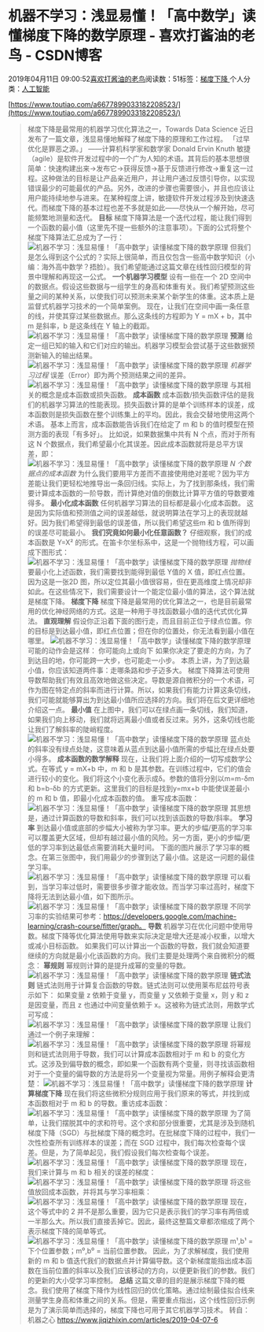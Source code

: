 
# 机器不学习：浅显易懂！「高中数学」读懂梯度下降的数学原理 - 喜欢打酱油的老鸟 - CSDN博客


2019年04月11日 09:00:52[喜欢打酱油的老鸟](https://me.csdn.net/weixin_42137700)阅读数：51标签：[梯度下降																](https://so.csdn.net/so/search/s.do?q=梯度下降&t=blog)个人分类：[人工智能																](https://blog.csdn.net/weixin_42137700/article/category/7820233)


[https://www.toutiao.com/a6677899033182208523/](https://www.toutiao.com/a6677899033182208523/)

> 梯度下降是最常用的机器学习优化算法之一，Towards Data Science 近日发布了一篇文章，浅显易懂地解释了梯度下降的原理和工作过程。
「过早优化是罪恶之源。」
——计算机科学家和数学家 Donald Ervin Knuth
敏捷（agile）是软件开发过程中的一个广为人知的术语。其背后的基本思想很简单：快速构建出来→发布它→获得反馈→基于反馈进行修改→重复这一过程。这种做法的目标是让产品亲近用户，并让用户通过反馈引导你，以实现错误最少的可能最优的产品。另外，改进的步骤也需要很小，并且也应该让用户能持续地参与进来。在某种程度上讲，敏捷软件开发过程涉及到快速迭代。而梯度下降的基本过程也差不多就是如此——尽快从一个解开始，尽可能频繁地测量和迭代。
**目标**
梯度下降算法是一个迭代过程，能让我们得到一个函数的最小值（这里先不提一些额外的注意事项）。下面的公式将整个梯度下降算法汇总成为了一行：
![机器不学习：浅显易懂！「高中数学」读懂梯度下降的数学原理](http://p3.pstatp.com/large/pgc-image/f17027527daa43e4af3f762320d92aa9)
但我们是怎么得到这个公式的？实际上很简单，而且仅包含一些高中数学知识（小编：海外高中数学？捂脸）。我们希望能通过这篇文章在线性回归模型的背景中理解和再现这一公式。
**一个机器学习模型**
设有一些在一个 2D 空间中的数据点。假设这些数据与一组学生的身高和体重有关。我们希望预测这些量之间的某种关系，以使我们可以预测未来某个新学生的体重。这本质上是监督式机器学习技术的一个简单案例。
现在，让我们在空间中画一条任意的线，并使其穿过某些数据点。那么这条线的方程即为 Y = mX + b，其中 m 是斜率，b 是这条线在 Y 轴上的截距。
![机器不学习：浅显易懂！「高中数学」读懂梯度下降的数学原理](http://p1.pstatp.com/large/pgc-image/25b0485b9bed433ea12cffa245c69d02)
**预测**
给定一组已知的输入和它们对应的输出。机器学习模型会尝试基于这些数据预测新输入的输出结果。
![机器不学习：浅显易懂！「高中数学」读懂梯度下降的数学原理](http://p1.pstatp.com/large/pgc-image/7c7fd80bb69b4f38bc78ad191d345036)
*机器学习过程*
误差（Error）即为两个预测结果之间的差异。
![机器不学习：浅显易懂！「高中数学」读懂梯度下降的数学原理](http://p1.pstatp.com/large/pgc-image/c15bef39f5304dde9c0378eb371132df)
与其相关的概念是成本函数或损失函数。
**成本函数**
成本函数/损失函数评估的是我们的机器学习算法的性能表现。损失函数计算的是单个训练样本的误差，成本函数则是损失函数在整个训练集上的平均。因此，我会交替地使用这两个术语。
基本上而言，成本函数能告诉我们在给定了 m 和 b 的值时模型在预测方面的表现「有多好」。
比如说，如果数据集中共有 N 个点，而对于所有这 N 个数据点，我们希望最小化其误差。因此成本函数就将是总平方误差，即：
![机器不学习：浅显易懂！「高中数学」读懂梯度下降的数学原理](http://p1.pstatp.com/large/pgc-image/b76b3c8fbb0e4f4593a9c03c926e6a7e)
*N 个数据点的成本函数*
为什么我们要用平方差而不直接使用绝对差呢？因为平方差能让我们更轻松地推导出一条回归线。实际上，为了找到那条线，我们需要计算成本函数的一阶导数，而计算绝对值的倒数比计算平方值的导数要难得多。
**最小化成本函数**
> 任何机器学习算法的目标都是最小化成本函数。
这是因为实际值和预测值之间的误差越低，就说明算法在学习上的表现就越好。因为我们希望得到最低的误差值，所以我们希望这些m 和 b 值所得到的误差尽可能最小。
**我们究竟如何最小化任意函数？**
仔细观察，我们的成本函数是 Y=X² 的形式。在笛卡尔坐标系中，这是一个抛物线方程，可以画成下图形式：
![机器不学习：浅显易懂！「高中数学」读懂梯度下降的数学原理](http://p3.pstatp.com/large/pgc-image/19c21294fab74935b64ebb8aad941408)
*抛物线*
要最小化上述函数，我们需要找到能得到最低 Y值的 X 值，即红点位置。因为这是一张2D 图，所以定位其最小值很容易，但在更高维度上情况却非如此。在这些情况下，我们需要设计一个能定位最小值的算法，这个算法就是梯度下降。
**梯度下降**
梯度下降是最常用的优化算法之一，也是目前最常用的优化神经网络的方式。这是一种用于寻找函数最小值的迭代式优化算法。
**直观理解**
假设你正沿着下面的图行走，而且目前正位于绿点位置。你的目标是到达最小值，即红点位置；但在你的位置处，你无法看到最小值在哪里。
![机器不学习：浅显易懂！「高中数学」读懂梯度下降的数学原理](http://p1.pstatp.com/large/pgc-image/7d4c89b4088c4661bdd52cc11bf4b086)
可能的动作会是这样：
你可能向上或向下
如果你决定了要走的方向，为了到达目的地，你可能跨一大步，也可能走一小步。
本质上讲，为了到达最小值，你应该知道两件事：走哪条路和步子迈多大。
梯度下降算法可使用导数帮助我们有效且高效地做这些决定。导数是源自微积分的一个术语，可作为图在特定点的斜率而进行计算。所以，如果我们有能力计算这条切线，我们可能就能够算出为到达最小值所应选择的方向。我们将在后文更详细地介绍这一点。
**最小值**
在上图中，我们可以在绿点画一条切线，我们知道，如果我们向上移动，我们就将远离最小值或者反过来。另外，这条切线也能让我们了解斜率的陡峭程度。
![机器不学习：浅显易懂！「高中数学」读懂梯度下降的数学原理](http://p1.pstatp.com/large/pgc-image/abb1dafd8fef4ddda1f4a782f3612add)
蓝点处的斜率没有绿点处陡，这意味着从蓝点到达最小值所需的步幅比在绿点处要小得多。
**成本函数的数学解释**
现在，让我们将上面介绍的一切写成数学公式。在等式 y = mX+b 中，m 和 b 是其参数。在训练过程中，它们的值会进行较小的变化。我们将这个小变化表示成δ。参数的值将分别以m=m-δm和 b=b-δb 的方式更新。这里我们的目标是找到y=mx+b 中能使误差最小的 m 和 b 值，即最小化成本函数的值。
重写成本函数：
![机器不学习：浅显易懂！「高中数学」读懂梯度下降的数学原理](http://p1.pstatp.com/large/pgc-image/7bd55c67ebbf4fcda9ce3039f00b34a3)
其思想是，通过计算函数的导数和斜率，我们可以找到该函数的导数/斜率。
**学习率**
到达最小值或底部的步幅大小被称为学习率。更大的步幅/更高的学习率可以覆盖更大区域，但却有越过最小值的风险。另一方面，更小的步幅/更低的学习率到达最低点需要消耗大量时间。
下面的图片展示了学习率的概念。在第三张图中，我们用最少的步骤到达了最小值。这是这一问题的最佳学习率。
![机器不学习：浅显易懂！「高中数学」读懂梯度下降的数学原理](http://p3.pstatp.com/large/pgc-image/eb2833ff5d574199bcf765f21eab69e1)
可以看到，当学习率过低时，需要很多步骤才能收敛。而当学习率过高时，梯度下降将无法到达最小值，如下图所示。
![机器不学习：浅显易懂！「高中数学」读懂梯度下降的数学原理](http://p1.pstatp.com/large/pgc-image/a318439eb11442b594dcad1e27a97d96)
不同学习率的实验结果可参考：https://developers.google.com/machine-learning/crash-course/fitter/graph。
**导数**
机器学习在优化问题中使用导数。梯度下降等优化算法使用导数来实际决定是增大还是减小权重，以增大或减小目标函数。
如果我们可以计算出一个函数的导数，我们就会知道要继续的方向就是最小化该函数的方向。我们主要是处理两个来自微积分的概念：
**幂规则**
幂规则计算的是提升成幂的变量的导数。
![机器不学习：浅显易懂！「高中数学」读懂梯度下降的数学原理](http://p3.pstatp.com/large/pgc-image/8b70abe174dc44aca91663f1be61010c)
**链式法则**
链式法则用于计算复合函数的导数。链式法则可以使用莱布尼兹符号表示如下：
如果变量 z 依赖于变量 y，而变量 y 又依赖于变量 x，则 y 和 z 是因变量，而且 z 也通过中间变量依赖于 x。这被称为链式法则，用数学式可写成：
![机器不学习：浅显易懂！「高中数学」读懂梯度下降的数学原理](http://p3.pstatp.com/large/pgc-image/bf436a85edeb41ffa057969e55621d64)
让我们通过一个例子来理解：
![机器不学习：浅显易懂！「高中数学」读懂梯度下降的数学原理](http://p1.pstatp.com/large/pgc-image/f79bfd4909ee44e6b918f32554e1ff24)
将幂规则和链式法则用于导数，我们可以计算成本函数相对于 m 和 b 的变化方式。这涉及到偏导数的概念，即如果一个函数有两个变量，则寻找该函数相对于一个变量的偏导数的方法是将另一个变量视为常量。用例子解释会更清楚：
![机器不学习：浅显易懂！「高中数学」读懂梯度下降的数学原理](http://p1.pstatp.com/large/pgc-image/b179df5bf6314a37b40ffff34e408f9c)
**计算梯度下降**
现在我们将这些微积分规则应用于我们原来的等式，并找到成本函数相对于 m 和 b 的导数。重访成本函数：
![机器不学习：浅显易懂！「高中数学」读懂梯度下降的数学原理](http://p1.pstatp.com/large/pgc-image/d76bff5fceb74b9c9e76dbe13ea6ea62)
为了简单，让我们摆脱其中的求和符号。这个求和部分很重要，尤其是涉及到随机梯度下降（SGD）与批梯度下降的概念时。在批梯度下降的过程中，我们一次性检查所有训练样本的误差；而在 SGD 过程中，我们每次检查每个误差。但是，为了简单起见，我们假设我们每次检查每个误差。
![机器不学习：浅显易懂！「高中数学」读懂梯度下降的数学原理](http://p1.pstatp.com/large/pgc-image/148d416ea15b4d3db0ad16d43ffcc858)
现在，我们来计算与 m 和 b 相关的误差的梯度：
![机器不学习：浅显易懂！「高中数学」读懂梯度下降的数学原理](http://p1.pstatp.com/large/pgc-image/6acc3921768c4b2c9e7c3ded15a5a7a1)
将这些值放回成本函数，并将其与学习率相乘：
![机器不学习：浅显易懂！「高中数学」读懂梯度下降的数学原理](http://p1.pstatp.com/large/pgc-image/8cfe26a7e61b49fd9b7bd6d690acd5eb)
现在，这个等式中的 2 并不是那么重要，因为它只是表示我们的学习率有两倍或一半那么大。所以我们直接丢掉它。因此，最终这整篇文章都浓缩成了两个表示梯度下降的简单等式。
![机器不学习：浅显易懂！「高中数学」读懂梯度下降的数学原理](http://p3.pstatp.com/large/pgc-image/7cf8e3217b9c4f8ba008f56a894e5123)
m¹,b¹ = 下个位置参数；m⁰,b⁰ = 当前位置参数。
因此，为了求解梯度，我们使用新的 m 和 b 值迭代我们的数据点并计算偏导数。这个新梯度能指出成本函数在当前位置的斜率以及我们应该移动的方向，以便更新我们的参数。我们的更新的大小受学习率控制。
**总结**
这篇文章的目的是展示梯度下降的概念。我们使用了梯度下降作为线性回归的优化策略。通过绘制最佳拟合线来测量学生身高和体重之间的关系。但是，需要重点指出，这个线性回归示例是为了演示简单而选择的，梯度下降也可用于其它机器学习技术。
转自：机器之心 https://www.jiqizhixin.com/articles/2019-04-07-6

